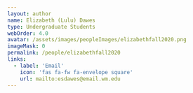 ```yaml
---
layout: author
name: Elizabeth (Lulu) Dawes
type: Undergraduate Students
webOrder: 4.0
avatar: /assets/images/peopleImages/elizabethfall2020.png
imageMask: 0
permalink: /people/elizabethfall2020
links:
  - label: 'Email'
    icon: 'fas fa-fw fa-envelope square'
    url: mailto:esdawes@email.wm.edu
---
```

